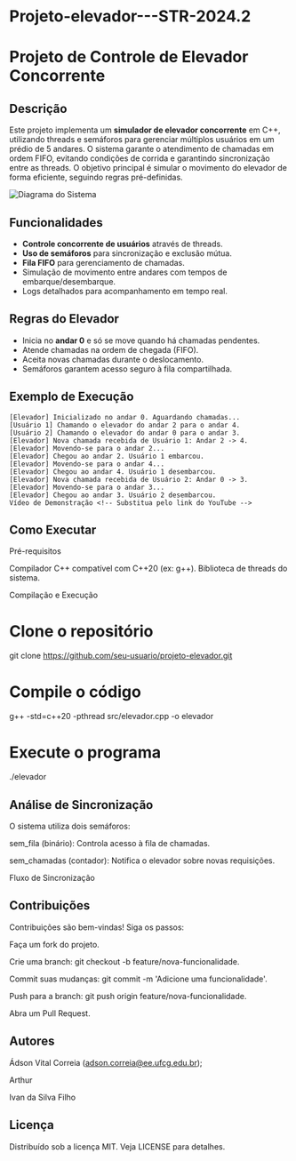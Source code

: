 # Projeto-elevador---STR-2024.2
# Projeto de Controle de Elevador Concorrente

## Descrição

Este projeto implementa um **simulador de elevador concorrente** em C++, utilizando threads e semáforos para gerenciar múltiplos usuários em um prédio de 5 andares. O sistema garante o atendimento de chamadas em ordem FIFO, evitando condições de corrida e garantindo sincronização entre as threads. O objetivo principal é simular o movimento do elevador de forma eficiente, seguindo regras pré-definidas.

![Diagrama do Sistema](https://via.placeholder.com/800x400.png?text=Diagrama+do+Fluxo+do+Elevador) <!-- Substitua pelo link da imagem -->

## Funcionalidades

- **Controle concorrente de usuários** através de threads.
- **Uso de semáforos** para sincronização e exclusão mútua.
- **Fila FIFO** para gerenciamento de chamadas.
- Simulação de movimento entre andares com tempos de embarque/desembarque.
- Logs detalhados para acompanhamento em tempo real.

## Regras do Elevador

- Inicia no **andar 0** e só se move quando há chamadas pendentes.
- Atende chamadas na ordem de chegada (FIFO).
- Aceita novas chamadas durante o deslocamento.
- Semáforos garantem acesso seguro à fila compartilhada.

## Exemplo de Execução

```plaintext
[Elevador] Inicializado no andar 0. Aguardando chamadas...
[Usuário 1] Chamando o elevador do andar 2 para o andar 4.
[Usuário 2] Chamando o elevador do andar 0 para o andar 3.
[Elevador] Nova chamada recebida de Usuário 1: Andar 2 -> 4.
[Elevador] Movendo-se para o andar 2...
[Elevador] Chegou ao andar 2. Usuário 1 embarcou.
[Elevador] Movendo-se para o andar 4...
[Elevador] Chegou ao andar 4. Usuário 1 desembarcou.
[Elevador] Nova chamada recebida de Usuário 2: Andar 0 -> 3.
[Elevador] Movendo-se para o andar 3...
[Elevador] Chegou ao andar 3. Usuário 2 desembarcou.
Vídeo de Demonstração <!-- Substitua pelo link do YouTube -->
```

## Como Executar
Pré-requisitos

Compilador C++ compatível com C++20 (ex: g++).
Biblioteca de threads do sistema.

Compilação e Execução
# Clone o repositório
git clone https://github.com/seu-usuario/projeto-elevador.git

# Compile o código
g++ -std=c++20 -pthread src/elevador.cpp -o elevador

# Execute o programa
./elevador

## Análise de Sincronização
O sistema utiliza dois semáforos:

sem_fila (binário): Controla acesso à fila de chamadas.

sem_chamadas (contador): Notifica o elevador sobre novas requisições.

Fluxo de Sincronização <!-- Substitua pelo link da imagem -->

## Contribuições
Contribuições são bem-vindas! Siga os passos:

Faça um fork do projeto.

Crie uma branch: git checkout -b feature/nova-funcionalidade.

Commit suas mudanças: git commit -m 'Adicione uma funcionalidade'.

Push para a branch: git push origin feature/nova-funcionalidade.

Abra um Pull Request.



## Autores
Ádson Vital Correia (adson.correia@ee.ufcg.edu.br); 

Arthur

Ivan da Silva Filho

## Licença
Distribuído sob a licença MIT. Veja LICENSE para detalhes.
